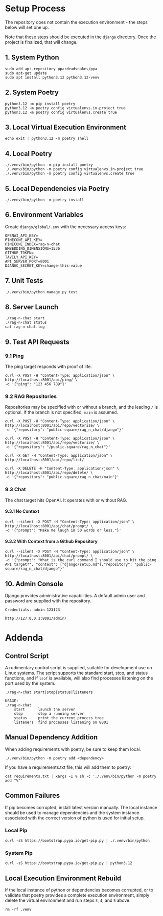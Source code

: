 # Setup Process
The repository does not contain the execution environment - the steps below will set one up.

Note that these steps should be executed in the `django` directory. Once the project is finalized, that will change.

## 1. System Python
```
sudo add-apt-repository ppa:deadsnakes/ppa
sudo apt-get update
sudo apt install python3.12 python3.12-venv
```

## 2. System Poetry
```
python3.12 -m pip install poetry
python3.12 -m poetry config virtualenvs.in-project true
python3.12 -m poetry config virtualenvs.create true
```

## 3. Local Virtual Execution Environment
```
echo exit | python3.12 -m poetry shell
```

## 4. Local Poetry
```
./.venv/bin/python -m pip install poetry
./.venv/bin/python -m poetry config virtualenvs.in-project true
./.venv/bin/python -m poetry config virtualenvs.create true
```

## 5. Local Dependencies via Poetry
```
./.venv/bin/python -m poetry install
```

## 6. Environment Variables
Create `django/global/.env` with the necessary access keys:
```
OPENAI_API_KEY=
PINECONE_API_KEY=
PINECONE_INDEX=rag-n-chat
EMBEDDING_DIMENSIONS=1536
GITHUB_TOKEN=
TAVILY_API_KEY=
API_SERVER_PORT=8001
DJANGO_SECRET_KEY=change-this-value
```

## 7. Unit Tests
```
./.venv/bin/python manage.py test
```

## 8. Server Launch
```
./rag-n-chat start
./rag-n-chat status
cat rag-n-chat.log
```

## 9. Test API Requests

### 9.1 Ping
The ping target responds with proof of life.
```
curl -X POST -H "Content-Type: application/json" \
http://localhost:8001/api/ping/ \
-d '{"ping": "123 456 789"}'
```

### 9.2 RAG Repositories
Repositories may be specified with or without a branch, and the leading `/` is optional.
If the branch is not specified, `main` is assumed.
```
curl -X POST -H "Content-Type: application/json" \
http://localhost:8001/api/repo/vectorize/ \
-d '{"repository": "public-square/rag_n_chat/django"}'
```

```
curl -X POST -H "Content-Type: application/json" \
http://localhost:8001/api/repo/vectorize/ \
-d '{"repository": "/public-square/rag_n_chat"}'
```

```
curl -X GET -H "Content-Type: application/json" \
http://localhost:8001/api/repo/list/
```

```
curl -X DELETE -H "Content-Type: application/json" \
http://localhost:8001/api/repo/delete/ \
-d '{"repository": "public-square/rag_n_chat/main"}'
```

### 9.3 Chat
The chat target hits OpenAI. It operates with or without RAG.

#### 9.3.1 No Context
```
curl --silent -X POST -H "Content-Type: application/json" \
http://localhost:8001/api/chat/prompt/ \
-d '{"prompt": "Make me laugh in 50 words or less."}'
```

#### 9.3.2 With Context from a Github Repository
```
curl --silent -X POST -H "Content-Type: application/json" \
http://localhost:8001/api/chat/prompt/ \
-d '{"prompt": "What is the curl command I should use to hit the ping API target?", "context": ["django/setup.md"],"repository": "public-square/rag_n_chat/django"}'
```

## 10. Admin Console
Django provides administrative capabilities. A default admin user and password are supplied with the repository.
```
Credentials: admin 123123

http://127.0.0.1:8001/admin/
```


# Addenda

## Control Script
A rudimentary control script is supplied, suitable for development use on Linux systems. The script supports the standard start, stop, and status functions, and if `lsof` is available, will also find processes listening on the port used by the system.
```
./rag-n-chat start|stop|status|listeners
```

```
USAGE:
./rag-n-chat
    start      launch the server
    stop       stop a running server
    status     print the current process tree
    listeners  find processes listening on 8001
```

## Manual Dependency Addition
When adding requirements with poetry, be sure to keep them local.
```
./.venv/bin/python -m poetry add <dependency>

```

If you have a requirements.txt file, this will add them to poetry:
```
cat requirements.txt | xargs -I % sh -c './.venv/bin/python -m poetry add "%"'
```

## Common Failures
If pip becomes corrupted, install latest version manually. The local instance should be used to manage dependencies and the system instance associated with the correct version of python is used for initial setup.

### Local Pip
```
curl -sS https://bootstrap.pypa.io/get-pip.py | ./.venv/bin/python
```

### System Pip
```
curl -sS https://bootstrap.pypa.io/get-pip.py | python3.12
```

## Local Execution Environment Rebuild
If the local instance of python or dependencies becomes corrupted, or to validate that poetry provides a complete execution environment, simply delete the virtual environment and run steps `3`, `4`, and `5` above.
```
rm -rf .venv
```
